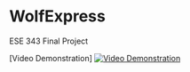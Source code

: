 # WolfExpress
ESE 343 Final Project

[Video Demonstration]
[![Video Demonstration](https://i.imgur.com/ZAsYKjt.jpg[/img])](https://www.youtube.com/watch?v=hJI25SqgqJI)


